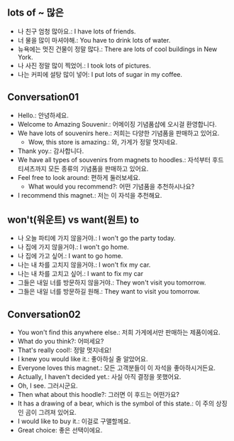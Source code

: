 ## lots of ~ 많은
- 나 친구 엄청 많아요.: I have lots of friends.
- 너 물을 많이 마셔야해.: You have to drink lots of water.
- 뉴욕에는 멋진 건물이 정말 많다.: There are lots of cool buildings in New York.
- 나 사진 정말 많이 찍었어.: I took lots of pictures.
- 나는 커피에 설탕 많이 넣어: I put lots of sugar in my coffee.

## Conversation01
- Hello.: 안녕하세요.
- Welcome to Amazing Souvenir.: 어메이징 기념품샵에 오시걸 환영합니다.
- We have lots of souvenirs here.: 저희는 다양한 기념품을 판매하고 있어요.
    - Wow, this store is amazing.: 와, 가게가 정말 멋지네요.
- Thank yoy.: 감사합니다.
- We have all types of souvenirs from magnets to hoodles.: 자석부터 후드 티셔츠까지 모든 종류의 기념품을 판매하고 있어요.
- Feel free to look around: 편하게 둘러보세요.
    - What would you recommend?: 어떤 기념품을 추천하시나요?
- I recommend this magnet.: 저는 이 자석을 추천해요.

## won't(워운트) vs want(원트) to 
- 나 오늘 파티에 가지 않을거야.: I won't go the party today.
- 나 집에 가지 않을거야.: I won't go home.
- 나 집에 가고 싶어.: I want to go home.
- 나는 내 차를 고치지 않을거야.: I won't fix my car.
- 나는 내 차를 고치고 싶어.: I want to fix my car
- 그들은 내일 너를 방문하지 않을거야.: They won't visit you tomorrow.
- 그들은 내일 너를 방문하길 원해.: They want to visit you tomorrow.

## Conversation02
- You won't find this anywhere else.: 저희 가게에서만 판매하는 제품이에요.
- What do you think?: 어떠세요?
- That's really cool!: 정말 멋지네요!
- I knew you would like it.: 좋아하실 줄 알았어요.
- Everyone loves this magnet.: 모든 고객분들이 이 자석을 좋아하시거든요.
- Actually, I haven't decided yet.: 사실 아직 결정을 못했어요.
- Oh, I see. 그러시군요.
- Then what about this hoodle?: 그러면 이 후드는 어떤가요?
- It has a drawing of a bear, which is the symbol of this state.: 이 주의 상징인 곰이 그려져 있어요.
- I would like to buy it.: 이걸로 구맬할께요.
- Great choice: 좋은 선택이에요.
